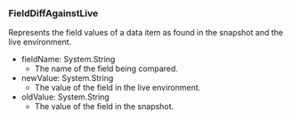 ### FieldDiffAgainstLive
Represents the field values of a data item as found in the snapshot and the live environment.

- fieldName: System.String
  - The name of the field being compared.
- newValue: System.String
  - The value of the field in the live environment.
- oldValue: System.String
  - The value of the field in the snapshot.
